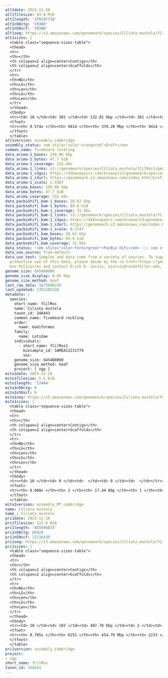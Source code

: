 ```yaml
---
alt1date: 2023-11-28
alt1filesize: 93.9 MiB
alt1length: '370197718'
alt1n50ctg: '19380'
alt1n50scf: '19380'
alt1seq: https://s3.amazonaws.com/genomeark/species/Ciliata_mustela/fCilMus1/assembly_cambridge/fCilMus1.alt.asm.20231128.fasta.gz
alt1sizes: |
  <table class="sequence-sizes-table">
  <thead>
  <tr>
  <th></th>
  <th colspan=2 align=center>Contigs</th>
  <th colspan=2 align=center>Scaffolds</th>
  </tr>
  <tr>
  <th>NG</th>
  <th>LG</th>
  <th>Len</th>
  <th>LG</th>
  <th>Len</th>
  </tr>
  </thead>
  <tbody>
  <tr><td> 10 </td><td> 301 </td><td> 132.01 Kbp </td><td> 301 </td><td> 132.01 Kbp </td></tr><tr><td> 20 </td><td> 965 </td><td> 77.27 Kbp </td><td> 965 </td><td> 77.27 Kbp </td></tr><tr><td> 30 </td><td> 2008 </td><td> 50.25 Kbp </td><td> 2008 </td><td> 50.25 Kbp </td></tr><tr><td> 40 </td><td> 3617 </td><td> 32.31 Kbp </td><td> 3617 </td><td> 32.31 Kbp </td></tr><tr style="background-color:#cccccc;"><td> 50 </td><td> 6203 </td><td> 19.38 Kbp </td><td> 6203 </td><td> 19.38 Kbp </td></tr><tr><td> 60 </td><td> 0 </td><td>  </td><td> 0 </td><td>  </td></tr><tr><td> 70 </td><td> 0 </td><td>  </td><td> 0 </td><td>  </td></tr><tr><td> 80 </td><td> 0 </td><td>  </td><td> 0 </td><td>  </td></tr><tr><td> 90 </td><td> 0 </td><td>  </td><td> 0 </td><td>  </td></tr><tr><td> 100 </td><td> 0 </td><td>  </td><td> 0 </td><td>  </td></tr></tbody>
  <tfoot>
  <tr><th> 0.574x </th><th> 9414 </th><th> 370.20 Mbp </th><th> 9414 </th><th> 370.20 Mbp </th></tr>
  </tfoot>
  </table>
alt1version: assembly_cambridge
assembly_status: <em style="color:orangered">Draft</em>
common_name: fivebeard rockling
data_arima-1_bases: 150.06 Gbp
data_arima-1_bytes: 47.7 GiB
data_arima-1_coverage: 232.48x
data_arima-1_links: s3://genomeark/species/Ciliata_mustela/fCilMus1/genomic_data/arima/<br>
data_arima-1_s3gui: https://42basepairs.com/browse/s3/genomeark/species/Ciliata_mustela/fCilMus1/genomic_data/arima/
data_arima-1_s3url: https://genomeark.s3.amazonaws.com/index.html?prefix=species/Ciliata_mustela/fCilMus1/genomic_data/arima/
data_arima-1_scale: 2.9307
data_arima_bases: 150.06 Gbp
data_arima_bytes: 47.7 GiB
data_arima_coverage: 232.48x
data_pacbiohifi_bam-1_bases: 20.62 Gbp
data_pacbiohifi_bam-1_bytes: 69.9 GiB
data_pacbiohifi_bam-1_coverage: 31.95x
data_pacbiohifi_bam-1_links: s3://genomeark/species/Ciliata_mustela/fCilMus1/genomic_data/pacbio_hifi/<br>
data_pacbiohifi_bam-1_s3gui: https://42basepairs.com/browse/s3/genomeark/species/Ciliata_mustela/fCilMus1/genomic_data/pacbio_hifi/
data_pacbiohifi_bam-1_s3url: https://genomeark.s3.amazonaws.com/index.html?prefix=species/Ciliata_mustela/fCilMus1/genomic_data/pacbio_hifi/
data_pacbiohifi_bam-1_scale: 0.2747
data_pacbiohifi_bam_bases: 20.62 Gbp
data_pacbiohifi_bam_bytes: 69.9 GiB
data_pacbiohifi_bam_coverage: 31.95x
data_status: '<em style="color:forestgreen">PacBio HiFi</em> ::: <em style="color:forestgreen">Arima</em>'
data_use_source: from-default
data_use_text: Samples and data come from a variety of sources. To support fair and
  productive use of this data, please abide by the <a href="https://genome10k.soe.ucsc.edu/data-use-policies/">Data
  Use Policy</a> and contact Erich D. Jarvis, ejarvis@rockefeller.edu, with any questions.
genome_size: 645480000
genome_size_display: 0.65 Gbp
genome_size_method: GoaT
last_raw_data: 1675896236
last_updated: 1701285328
metadata: |
  species:
    short_name: fCilMus
    name: Ciliata mustela
    taxon_id: 348443
    common_name: fivebeard rockling
    order:
      name: Gadiformes
    family:
      name: Lotidae
    individuals:
      - short_name: fCilMus1
        biosample_id: SAMEA12231779
        sex:
    genome_size: 645480000
    genome_size_method: GoaT
    project: [ vgp ]
mito1date: 2023-11-28
mito1filesize: 5.5 KiB
mito1length: '17444'
mito1n50ctg: 0
mito1n50scf: 0
mito1seq: https://s3.amazonaws.com/genomeark/species/Ciliata_mustela/fCilMus1/assembly_MT_cambridge/fCilMus1.MT.20231128.fasta.gz
mito1sizes: |
  <table class="sequence-sizes-table">
  <thead>
  <tr>
  <th></th>
  <th colspan=2 align=center>Contigs</th>
  <th colspan=2 align=center>Scaffolds</th>
  </tr>
  <tr>
  <th>NG</th>
  <th>LG</th>
  <th>Len</th>
  <th>LG</th>
  <th>Len</th>
  </tr>
  </thead>
  <tbody>
  <tr><td> 10 </td><td> 0 </td><td>  </td><td> 0 </td><td>  </td></tr><tr><td> 20 </td><td> 0 </td><td>  </td><td> 0 </td><td>  </td></tr><tr><td> 30 </td><td> 0 </td><td>  </td><td> 0 </td><td>  </td></tr><tr><td> 40 </td><td> 0 </td><td>  </td><td> 0 </td><td>  </td></tr><tr style="background-color:#cccccc;"><td> 50 </td><td> 0 </td><td style="background-color:#ff8888;">  </td><td> 0 </td><td style="background-color:#ff8888;">  </td></tr><tr><td> 60 </td><td> 0 </td><td>  </td><td> 0 </td><td>  </td></tr><tr><td> 70 </td><td> 0 </td><td>  </td><td> 0 </td><td>  </td></tr><tr><td> 80 </td><td> 0 </td><td>  </td><td> 0 </td><td>  </td></tr><tr><td> 90 </td><td> 0 </td><td>  </td><td> 0 </td><td>  </td></tr><tr><td> 100 </td><td> 0 </td><td>  </td><td> 0 </td><td>  </td></tr></tbody>
  <tfoot>
  <tr><th> 0.000x </th><th> 1 </th><th> 17.44 Kbp </th><th> 1 </th><th> 17.44 Kbp </th></tr>
  </tfoot>
  </table>
mito1version: assembly_MT_cambridge
name: Ciliata mustela
name_: Ciliata_mustela
pri1date: 2023-11-28
pri1filesize: 121.8 MiB
pri1length: '455595673'
pri1n50ctg: 68928
pri1n50scf: 13116430
pri1seq: https://s3.amazonaws.com/genomeark/species/Ciliata_mustela/fCilMus1/assembly_cambridge/fCilMus1.pri.asm.20231128.fasta.gz
pri1sizes: |
  <table class="sequence-sizes-table">
  <thead>
  <tr>
  <th></th>
  <th colspan=2 align=center>Contigs</th>
  <th colspan=2 align=center>Scaffolds</th>
  </tr>
  <tr>
  <th>NG</th>
  <th>LG</th>
  <th>Len</th>
  <th>LG</th>
  <th>Len</th>
  </tr>
  </thead>
  <tbody>
  <tr><td> 10 </td><td> 103 </td><td> 407.70 Kbp </td><td> 2 </td><td> 34.88 Mbp </td></tr><tr><td> 20 </td><td> 315 </td><td> 240.46 Kbp </td><td> 4 </td><td> 31.89 Mbp </td></tr><tr><td> 30 </td><td> 656 </td><td> 153.66 Kbp </td><td> 6 </td><td> 29.68 Mbp </td></tr><tr><td> 40 </td><td> 1169 </td><td> 104.54 Kbp </td><td> 9 </td><td> 21.03 Mbp </td></tr><tr style="background-color:#cccccc;"><td> 50 </td><td> 1933 </td><td style="background-color:#ff8888;"> 68.93 Kbp </td><td> 12 </td><td style="background-color:#88ff88;"> 13.12 Mbp </td></tr><tr><td> 60 </td><td> 3179 </td><td> 38.54 Kbp </td><td> 66 </td><td> 284.35 Kbp </td></tr><tr><td> 70 </td><td> 5832 </td><td> 13.46 Kbp </td><td> 1755 </td><td> 13.96 Kbp </td></tr><tr><td> 80 </td><td> 0 </td><td>  </td><td> 0 </td><td>  </td></tr><tr><td> 90 </td><td> 0 </td><td>  </td><td> 0 </td><td>  </td></tr><tr><td> 100 </td><td> 0 </td><td>  </td><td> 0 </td><td>  </td></tr></tbody>
  <tfoot>
  <tr><th> 0.705x </th><th> 6252 </th><th> 454.79 Mbp </th><th> 2233 </th><th> 455.60 Mbp </th></tr>
  </tfoot>
  </table>
pri1version: assembly_cambridge
project:
- vgp
short_name: fCilMus
taxon_id: 348443
---
```

